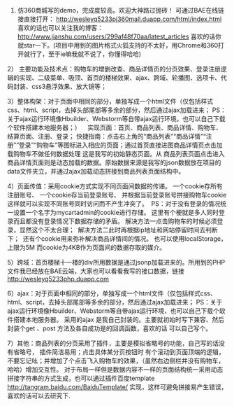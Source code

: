 1) 仿360商城写的demo，完成度较高。欢迎大神路过抛砖！ 可通过BAE在线链接直接打开：   http://wesleyq5233pj360mall.duapp.com/html/index.html  喜欢的话也可以关注我的博客：  http://www.jianshu.com/users/299af48f70aa/latest_articles  喜欢的话你就star一下。(项目中用到的图片格式火狐支持的不太好，用Chrome和360打开就行了，至于ie嘛我就不说了，你懂得哈哈)

2） 主要功能及技术点：购物车的增删改查、商品详情页的分页效果、登录注册逻辑的实现、二级菜单、吸顶、首页的楼梯效果、ajax、跨域、轮播图、选项卡、代码封装、css3悬浮效果、放大镜等；

3）整体构架：对于页面中相同的部分，单独写成一个html文件（仅包括样式css、html、script，去掉头部尾部等多余的部分，然后通过ajax加载进来；
 PS：关于ajax运行环境像Hbuilder、Webstorm等自带ajax运行环境，也可以自己下载个软件搭建本地服务器；）
   实现页面：首页、商品列表、商品详情、购物车、结算页面、注册、登录；
     快捷指南：点击右上角的“商品列表”“商品详情”“注册”“登录”“购物车”等图标进入相应的页面；通过首页直接进图商品详情页点击加载购物车不做任何数据处理 这是我写的初始静态页面。从
   商品列表页面点击进入商品详情页面则是动态加载的数据。原始数据来源是我写的json数据放在项目的data文件夹立，并通过ajax加载动态拼接到商品列表页面结构中。

4）页面传值：采用cookie方式实现不同页面间数据的传递。
一个cookie存所有注册账号、
一个cookie存当前登录账号、
并根据当前登录账号拼接购物车cookie 这样就可以实现不同账号同时访问而不产生冲突了。 
PS：对于没有登录的情况统一设置一个名字为mycartadmin的cookie进行存储。
这里有个梗就是多人同时登录而且都没有登录情况下数据存储的矛盾。
解决方法一点击购物车的时候必须登录，显然这个不太合理； 
解决方法二此时再根据ip地址和网站停留时间去判断下； 
还有个cookie用来弥补解决商品详情间的情况。
也可以使用localStorage，上限为5M 而cookie为4KB作为页面间的数据存取的媒介。

5）跨域：首页楼梯十一楼的div所用数据是通过jsonp加载进来的。所用到的PHP文件我已经放在BAE云端，大家也可以看看我写的接口数据，链接 http://wesleyq5233php.duapp.com

6）ajax：对于页面中相同的部分，单独写成一个html文件（仅包括样式css、html、script，去掉头部尾部等多余的部分，然后通过ajax加载进来； PS：关于ajax运行环境像Hbuilder、Webstorm等自带ajax运行环境，也可以自己下载个软件搭建本地服务器。
 采用的ajax 是我自己封装的。主要就初始时写下兼容、然后封装个get 、post 方法及各自成功是的回调函数，喜欢的话 可以自己写个。

7）其他：商品列表的分页采用了插件，主要是模拟省略号的功能，自己写的话没有省略号，
插件简洁易用；点击具体某分页按钮时 有个滚动到页面顶端的逻辑，不要忘记吆；并增加了个点击飞入购物车的效果，（虽然右边侧栏并没有购物车，哈哈）增加交互性。
对于布局一样但是数据内容不一样的页面结构统一采用动态拼接字符串的方式生成，也可以通过插件百度template    http://tangram.baidu.com/BaiduTemplate/   实现，这样可避免拼接易产生错误，喜欢的话可以去研究下.